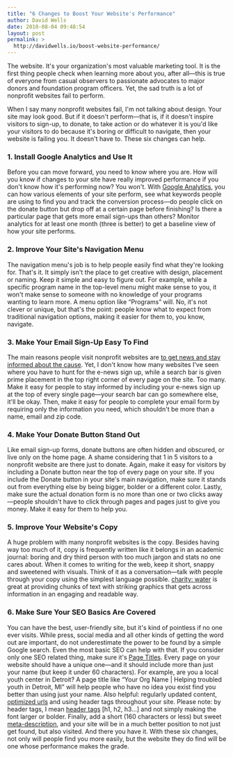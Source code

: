 ```yaml
---
title: "6 Changes to Boost Your Website's Performance"
author: David Wells
date: 2010-08-04 09:48:54
layout: post
permalink: >
  http://davidwells.io/boost-website-performance/
---
```


The website. It's your organization's most valuable marketing tool. It is the first thing people check when learning more about you, after all—this is true of everyone from casual observers to passionate advocates to major donors and foundation program officers. Yet, the sad truth is a lot of nonprofit websites fail to perform.

When I say many nonprofit websites fail, I'm not talking about design. Your site may look good. But if it doesn't perform—that is, if it doesn't inspire visitors to sign-up, to donate, to take action or do whatever it is you'd like your visitors to do because it's boring or difficult to navigate, then your website is failing you. It doesn't have to. These six changes can help.

### 1\. Install Google Analytics and Use It

Before you can move forward, you need to know where you are. How will you know if changes to your site have really improved performance if you don't know how it's performing now? You won't. With [Google Analytics](http://www.google.com/analytics/), you can how various elements of your site perform, see what keywords people are using to find you and track the conversion process—do people click on the donate button but drop off at a certain page before finishing? Is there a particular page that gets more email sign-ups than others? Monitor analytics for at least one month (three is better) to get a baseline view of how your site performs.

### 2\. Improve Your Site's Navigation Menu

The navigation menu's job is to help people easily find what they're looking for. That's it. It simply isn't the place to get creative with design, placement or naming. Keep it simple and easy to figure out. For example, while a specific program name in the top-level menu might make sense to you, it won't make sense to someone with no knowledge of your programs wanting to learn more. A menu option like “Programs” will. No, it's not clever or unique, but that's the point: people know what to expect from traditional navigation options, making it easier for them to, you know, navigate.

### 3\. Make Your Email Sign-Up Easy To Find

The main reasons people visit nonprofit websites are [to get news and stay informed about the cause](http://www.foreseeresults.com/research-white-papers/_downloads/ForeSeeResults_NonprofitWebsiteStudy_Spring2009.pdf). Yet, I don't know how many websites I've seen where you have to hunt for the e-news sign up, while a search bar is given prime placement in the top right corner of every page on the site. Too many. Make it easy for people to stay informed by including your e-news sign up at the top of every single page—your search bar can go somewhere else, it'll be okay. Then, make it easy for people to complete your email form by requiring only the information you need, which shouldn't be more than a name, email and zip code.

### 4\. Make Your Donate Button Stand Out

Like email sign-up forms, donate buttons are often hidden and obscured, or live only on the home page. A shame considering that 1 in 5 visitors to a nonprofit website are there just to donate. Again, make it easy for visitors by including a Donate button near the top of every page on your site. If you include the Donate button in your site's main navigation, make sure it stands out from everything else by being bigger, bolder or a different color. Lastly, make sure the actual donation form is no more than one or two clicks away—people shouldn't have to click through pages and pages just to give you money. Make it easy for them to help you.

### 5\. Improve Your Website's Copy

A huge problem with many nonprofit websites is the copy. Besides having way too much of it, copy is frequently written like it belongs in an academic journal: boring and dry third person with too much jargon and stats no one cares about. When it comes to writing for the web, keep it short, snappy and sweetened with visuals. Think of it as a conversation—talk _with_ people through your copy using the simplest language possible. [charity: water](http://www.charitywater.org/whywater/) is great at providing chunks of text with striking graphics that gets across information in an engaging and readable way.

### 6\. Make Sure Your SEO Basics Are Covered

You can have the best, user-friendly site, but it's kind of pointless if no one ever visits. While press, social media and all other kinds of getting the word out are important, do not underestimate the power to be found by a simple Google search. Even the most basic SEO can help with that. If you consider only one SEO related thing, make sure it's [Page Titles](http://www.seobook.com/glossary/#title). Every page on your website should have a unique one—and it should include more than just your name (but keep it under 60 characters). For example, are you a local youth center in Detroit? A page title like “Your Org Name | Helping troubled youth in Detroit, MI” will help people who have no idea you exist find you better than using just your name. Also helpful: regularly updated content, [optimized urls](http://www.slowseo.com/articles/onpage-optimization/optimizing-urls.html) and using header tags throughout your site. Please note: by header tags, I mean [header tags](http://www.seobook.com/glossary/#headings) [h1, h2, h3...] and not simply making the font larger or bolder. Finally, add a short (160 characters or less) but sweet [meta-description](http://www.seobook.com/glossary/#meta-description), and your site will be in a much better position to not just get found, but also visited. And there you have it. With these six changes, not only will people find you more easily, but the website they do find will be one whose performance makes the grade.

